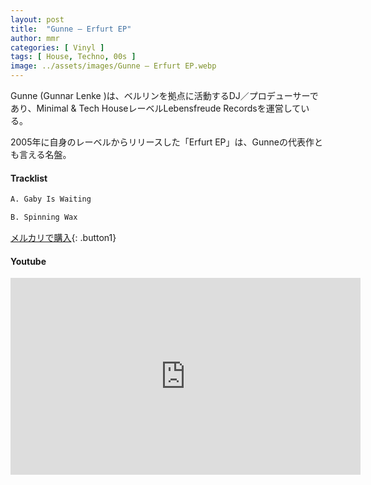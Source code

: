 ```yaml
---
layout: post
title:  "Gunne – Erfurt EP"
author: mmr
categories: [ Vinyl ]
tags: [ House, Techno, 00s ]
image: ../assets/images/Gunne – Erfurt EP.webp
---
```


Gunne (Gunnar Lenke )は、ベルリンを拠点に活動するDJ／プロデューサーであり、Minimal & Tech HouseレーベルLebensfreude Recordsを運営している。

2005年に自身のレーベルからリリースした「Erfurt EP」は、Gunneの代表作とも言える名盤。

#### Tracklist
```md
A. Gaby Is Waiting

B. Spinning Wax
```

[メルカリで購入](https://jp.mercari.com/item/m76287547675?afid=6142608987){: .button1}

#### Youtube
<iframe width="560" height="315" src="https://www.youtube.com/embed/yTAM1Mz4tWI?si=KRvZWZ0MCiIfu77K" title="YouTube video player" frameborder="0" allow="accelerometer; autoplay; clipboard-write; encrypted-media; gyroscope; picture-in-picture; web-share" referrerpolicy="strict-origin-when-cross-origin" allowfullscreen></iframe>